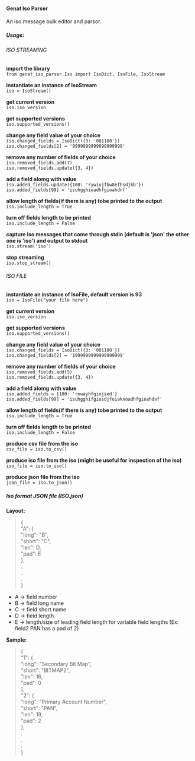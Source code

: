 #### Genat Iso Parser

An iso message bulk editor and parsor.

##### Usage:
    
###### ISO STREAMING

**import the library**  
    `from genat_iso_parser.Iso import IsoDict, IsoFile, IsoStream`

**instantiate an instance of IsoStream**  
    `iso = IsoStream()`

**get current version**  
    `iso.iso_version`

**get supported versions**  
    `iso.supported_versions()`

**change any field value of your choice**  
    `iso.changed_fields = IsoDict({3: '001100'})`  
    `iso.changed_fields[2] = '9999999999999999999'`

**remove any number of fields of your choice**  
    `iso.removed_fields.add(7)`  
    `iso.removed_fields.update({3, 4})`

**add a field alomg with value**  
    `iso.added_fields.update({100: 'rywiujfbw8efhsdjkb'})`  
    `iso.added_fields[99] = 'isuhgghioadhfgioahdnf'`

**allow length of fields(if there is any) tobe printed to the output**  
    `iso.include_length = True`

**turn off fields length to be printed**  
    `iso.include_length = False`

**capture iso messages that come through stdin (default is 'json' the other one is 'iso') and output to stdout**  
    `iso.stream('iso')`

**stop streaming**  
    `iso.stop_stream()`


###### ISO FILE         

**instantiate an instance of IsoFile, default version is 93**  
    `iso = IsoFile("your file here")`

**get current version**  
    `iso.iso_version`

**get supported versions**  
    `iso.supported_versions()`

**change any field value of your choice**  
    `iso.changed_fields = IsoDict({3: '001100'})`  
    `iso.changed_fields[2] = '1999999999999999999'`

**remove any number of fields of your choice**  
    `iso.removed_fields.add(5)`  
    `iso.removed_fields.update({3, 4})`

**add a field alomg with value**  
    `iso.added_fields = {100: 'rewayhfgiojsed'}`  
    `iso.added_fields[99] = 'isuhgghifgiosdjfoiaknoadhfgioahdnf'`

**allow length of fields(if there is any) tobe printed to the output**  
    `iso.include_length = True`

**turn off fields length to be printed**  
    `iso.include_length = False`

**produce csv file from the iso**  
    `csv_file = iso.to_csv()`

**produce iso file from the iso (might be useful for inspection of the iso)**  
    `iso_file = iso.to_iso()`

**produce json file from the iso**  
    `json_file = iso.to_json()`


##### Iso format JSON file (ISO.json)

**Layout:**

>{  
>    "A": {  
>	"long": "B",  
>	"short": "C",  
>	"len": D,  
>	"pad": E  
>    },  
>    .  
>    .  
>    .  
>}

- A -> field number
- B -> field long name
- C -> field short name
- D -> field length
- E -> length/size of leading field length for variable field lengths (Ex: field2 PAN has a pad of 2)  

**Sample:**

>{  
>"1": {  
>    "long": "Secondary Bit Map",  
>    "short": "BITMAP2",  
>    "len": 16,  
>    "pad": 0  
>},  
>"2": {  
>    "long": "Primary Account Number",  
>    "short": "PAN",  
>    "len": 19,  
>    "pad": 2  
>},  
>.  
>.  
>.  
>}
